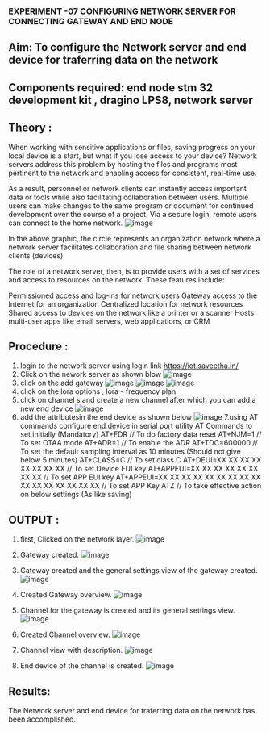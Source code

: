  ### EXPERIMENT -07 CONFIGURING NETWORK SERVER FOR CONNECTING GATEWAY AND END NODE 
 
## Aim: To  configure  the Network server and end device for traferring data on the network
## Components required: end node stm 32 development kit , dragino LPS8, network server 

## Theory :
When working with sensitive applications or files, saving progress on your local device is a start, but what if you lose access to your device? Network servers address this problem by hosting the files and programs most pertinent to the network and enabling access for consistent, real-time use. 

As a result, personnel or network clients can instantly access important data or tools while also facilitating collaboration between users. Multiple users can make changes to the same program or document for continued development over the course of a project. Via a secure login, remote users can connect to the home network.
![image](https://github.com/vasanthkumarch/EXPERIMENT-07-CONFIGURING-NETWORK-SERVER-FOR-CONNECTING-GATEWAY-AND-END-NODE-/assets/36288975/59db9b76-ddd5-4d6a-9075-8db233f5e479)


In the above graphic, the circle represents an organization network where a network server facilitates collaboration and file sharing between network clients (devices).

 The role of a network server, then, is to provide users with a set of services and access to resources on the network. These features include:

Permissioned access and log-ins for network users Gateway access to the Internet for an organization Centralized location for network resources  Shared access to devices on the network like a printer or a scanner Hosts multi-user apps like email servers, web applications, or CRM

## Procedure :

 1. login to the network server using login link  https://iot.saveetha.in/
 2. Click on the nework server as shown blow 
 ![image](https://github.com/vasanthkumarch/EXPERIMENT-07-CONFIGURING-NETWORK-SERVER-FOR-CONNECTING-GATEWAY-AND-END-NODE-/assets/36288975/1bd434ca-1426-4102-8384-94473483543e)
 3. click on the add gateway 
 ![image](https://github.com/vasanthkumarch/EXPERIMENT-07-CONFIGURING-NETWORK-SERVER-FOR-CONNECTING-GATEWAY-AND-END-NODE-/assets/36288975/47c2e08d-6598-4437-8b07-f213d6f3b8ac)
![image](https://github.com/vasanthkumarch/EXPERIMENT-07-CONFIGURING-NETWORK-SERVER-FOR-CONNECTING-GATEWAY-AND-END-NODE-/assets/36288975/e62ff028-99bc-485e-9808-fbb6e124f8b2)
![image](https://github.com/vasanthkumarch/EXPERIMENT-07-CONFIGURING-NETWORK-SERVER-FOR-CONNECTING-GATEWAY-AND-END-NODE-/assets/36288975/a2e3ae58-6402-49e8-8f96-679059c1842c)
4. click on the lora options , lora - frequency plan 
5. click on channel s and create a new channel after which you can add a new end device 
![image](https://github.com/vasanthkumarch/EXPERIMENT-07-CONFIGURING-NETWORK-SERVER-FOR-CONNECTING-GATEWAY-AND-END-NODE-/assets/36288975/1fb72be5-e48d-4cde-a329-0cfb0d29070f)
6. add the attributesin the end device as  shown below 
 ![image](https://github.com/vasanthkumarch/EXPERIMENT-07-CONFIGURING-NETWORK-SERVER-FOR-CONNECTING-GATEWAY-AND-END-NODE-/assets/36288975/00bff30b-42fc-42d5-9540-285d270e41cb)
7.using AT commands configure end device in serial port utility
AT Commands to set initially (Mandatory)
 AT+FDR // To do factory data reset
 AT+NJM=1 // To set OTAA mode
 AT+ADR=1 // To enable the ADR
 AT+TDC=600000 // To set the default sampling interval as 10 minutes
(Should not give below 5 minutes)
 AT+CLASS=C // To set class C
 AT+DEUI=XX XX XX XX XX XX XX XX // To set Device EUI key
 AT+APPEUI=XX XX XX XX XX XX XX XX // To set APP EUI key
 AT+APPEUI=XX XX XX XX XX XX XX XX XX XX XX XX XX XX XX XX //
To set APP Key
 ATZ // To take effective action on below settings (As like saving)



## OUTPUT  :

1) first, Clicked on the network layer.
![image](https://github.com/Prasannalakshmiganesan/EXPERIMENT-07-CONFIGURING-NETWORK-SERVER-FOR-CONNECTING-GATEWAY-AND-END-NODE-/assets/118610231/f4a3dc3c-0a44-4cde-9734-b4339f5302ad)

2) Gateway created.
![image](https://github.com/Prasannalakshmiganesan/EXPERIMENT-07-CONFIGURING-NETWORK-SERVER-FOR-CONNECTING-GATEWAY-AND-END-NODE-/assets/118610231/3e48bd0c-fee0-4e25-8610-d394e52f6ee9)

3) Gateway created and the general settings view of the gateway created.
![image](https://github.com/Prasannalakshmiganesan/EXPERIMENT-07-CONFIGURING-NETWORK-SERVER-FOR-CONNECTING-GATEWAY-AND-END-NODE-/assets/118610231/24c76d62-0c88-4ebe-a301-5713f0a70752)

4) Created Gateway overview.
![image](https://github.com/Prasannalakshmiganesan/EXPERIMENT-07-CONFIGURING-NETWORK-SERVER-FOR-CONNECTING-GATEWAY-AND-END-NODE-/assets/118610231/d57d938b-7fa6-49ff-8c44-606044457521)

5) Channel for the gateway is created and its general settings view.
![image](https://github.com/Prasannalakshmiganesan/EXPERIMENT-07-CONFIGURING-NETWORK-SERVER-FOR-CONNECTING-GATEWAY-AND-END-NODE-/assets/118610231/a3c9dc59-da82-4f01-9cfa-ca95e12d0b0d)

6) Created Channel overview.
![image](https://github.com/Prasannalakshmiganesan/EXPERIMENT-07-CONFIGURING-NETWORK-SERVER-FOR-CONNECTING-GATEWAY-AND-END-NODE-/assets/118610231/6a43b6b5-1fd5-4541-bcbf-0d7001ffc310)

7) Channel view with description.
![image](https://github.com/Prasannalakshmiganesan/EXPERIMENT-07-CONFIGURING-NETWORK-SERVER-FOR-CONNECTING-GATEWAY-AND-END-NODE-/assets/118610231/c0d26237-1ebd-4257-9f1f-f30d21f2aaab)

8) End device of the channel is created.
![image](https://github.com/Prasannalakshmiganesan/EXPERIMENT-07-CONFIGURING-NETWORK-SERVER-FOR-CONNECTING-GATEWAY-AND-END-NODE-/assets/118610231/b0f7cd64-63a6-4f87-819b-12ecce820497)


## Results: 

  The Network server and end device for traferring data on the network has been accomplished.

